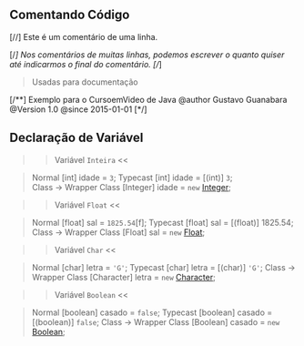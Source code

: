 ## Comentando Código

[//] Este é um comentário de uma linha.

[/*]
    Nos comentários de muitas linhas,
    podemos escrever o quanto quiser
    até indicarmos o final do comentário.
[/*]

> Usadas para documentação

[/**]
    Exemplo para o CursoemVideo de Java
    @author  Gustavo Guanabara
    @Version  1.0
    @since    2015-01-01
[*/]


## Declaração de Variável

>> Variável `Inteira` <<

>Normal
[int] idade = `3`;
>Typecast
[int] idade = [(int)] `3`;  
>Class -> Wrapper Class
[Integer] idade = `new` [Integer](3);

>> Variável `Float` <<

>Normal
[float] sal = `1825.54`[f];
>Typecast
[float] sal = [(float)] 1825.54;
>Class -> Wrapper Class
[Float] sal = `new` [Float](1825.54);

>> Variável `Char` <<

>Normal
[char] letra = `'G'`;
>Typecast
[char] letra = [(char)] `'G'`;
>Class -> Wrapper Class
[Character] letra = `new` [Character]('G');

>> Variável `Boolean` <<

>Normal
[boolean] casado = `false`;
>Typecast
[boolean] casado = [(boolean)] `false`;
>Class -> Wrapper Class 
[Boolean] casado = `new` [Boolean](false);